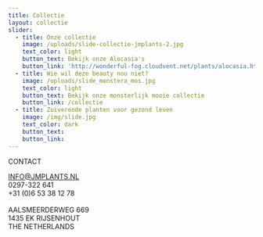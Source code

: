```yaml
---
title: Collectie
layout: collectie
slider:
  - title: Onze collectie
    image: /uploads/slide-collectie-jmplants-2.jpg
    text_color: light
    button_text: Bekijk onze Alocasia's
    button_link: 'http://wonderful-fog.cloudvent.net/plants/alocasia.html'
  - title: Wie wil deze beauty nou niet?
    image: /uploads/slide_monstera_mos.jpg
    text_color: light
    button_text: Bekijk onze monsterlijk mooie collectie
    button_link: /collectie
  - title: Zuiverende planten voor gezond leven
    image: /img/slide.jpg
    text_color: dark
    button_text:
    button_link:
---
```



CONTACT

INFO@JMPLANTS.NL<br>0297-322 641<br>+31 (0)6 53 38 12 78<br><br>AALSMEERDERWEG 669<br>1435 EK RIJSENHOUT<br>THE NETHERLANDS